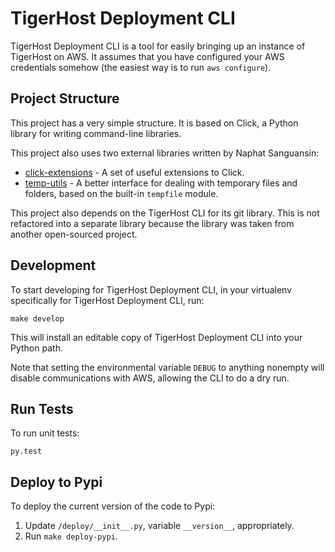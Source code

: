 # TigerHost Deployment CLI

TigerHost Deployment CLI is a tool for easily bringing up an instance of TigerHost on AWS. It assumes that you have configured your AWS credentials somehow (the easiest way is to run `aws configure`).

## Project Structure
This project has a very simple structure. It is based on Click, a Python library for writing command-line libraries.

This project also uses two external libraries written by Naphat Sanguansin:

- [click-extensions](https://github.com/naphatkrit/click-extensions) - A set of useful extensions to Click.
- [temp-utils](https://github.com/naphatkrit/temp-utils) - A better interface for dealing with temporary files and folders, based on the built-in `tempfile` module.

This project also depends on the TigerHost CLI for its git library. This is not refactored into a separate library because the library was taken from another open-sourced project.

## Development
To start developing for TigerHost Deployment CLI, in your virtualenv specifically for TigerHost Deployment CLI, run:

```
make develop
```
This will install an editable copy of TigerHost Deployment CLI into your Python path.

Note that setting the environmental variable `DEBUG` to anything nonempty will disable communications with AWS, allowing the CLI to do a dry run.

## Run Tests
To run unit tests:

```
py.test
```

## Deploy to Pypi
To deploy the current version of the code to Pypi:

1. Update `/deploy/__init__.py`, variable `__version__`, appropriately.
2. Run `make deploy-pypi`.

